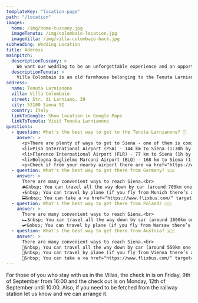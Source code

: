 ```yaml
---
templateKey: "location-page"
path: "/location"
images:
  home: /img/home-tuscany.jpg
  imageTenuta: /img/colombaio-location.jpg
  imageVilla: /img/villa-colombaio-back.jpg
subheading: Wedding Location
title: Address
mainpitch:
  descriptionTuscany: >
    We want our wedding to be an unforgettable experience and an opportunity for an amazing adventure, not only for us but also for everybody coming. And what better place than the rolling hills of Tuscany? 🌞
  descriptionTenuta: >
    Villa Colombaio is an old farmhouse belonging to the Tenuta Larnianone. It’s located in the middle of nature, surrounded by vineyards, olive groves and cypress trees, overlooking the city of Siena. We fell in love with this place not only because it’s beautiful and authentic, but also because it has history. It's belonging to an Italian family since the 1930's who are keeping care of nature, environment and traditions. 🛵
address:
  name: Tenuta Larnianone
  villa: Villa Colombaio
  street: Str. di Larniano, 39
  city: 53100 Siena SI
  country: Italy
  linkToGoogle: Show location in Google Maps
  linkToTenuta: Visit Tenuta Larnianone
questions:
  - question: What's the best way to get to the Tenuta Larnianone? 🍇
    answer: >
      <p>There are plenty of ways to get to Siena - one of them is coming by car, however if you don’t have or don’t want to drive all this way, you can book a flight to one of the following airports and then rent a car, take a train or a bus:</p><br />
      <li>Pisa International Airport (PSA) - 144 km to Siena (1:30h by car / 2h by train / 2:10h by bus)</li>
      <li>Florence International Airport (FLR) - 77 km to Siena (1h by car / 1:40h by train / 1h by bus)</li>
      <li>Bologna Guglielmo Marconi Airport (BLQ) - 168 km to Siena (1:40h by car / 2:30h by train / 2:15h by bus)</li><br />
      <p>Check if from your nearby airport there are <a href="https://www.ryanair.com/gb/en" target="_blank">Ryanair flights</a> so you can save on a flight and you can also check if there’s <a href="https://www.blablacar.co.uk" target="_blank">BlaBlaCar</a> driving to Siena from your arrival city. <a href="https://www.flixbus.com/" target="_blank">Flixbus</a> or <a href="https://www.omio.com/" target="_blank">Omio</a> as well always have great options and deals. Additionally, have a look at our <a href="https://www.facebook.com/groups/1435542876905661" target="_blank">Facebook Group</a> for finding a travel buddy or a person to carpool with, or ask in our <a href="https://chat.whatsapp.com/Ki9UIoFYvB8EY1i9PckzsA" target="_blank">WhatsApp</a> group if anybody has an empty seat available. Group travel is always more fun so take advantage of our destination wedding. 🥰</p>
  - question: What's the best way to get there from Germany? 🇩🇪
    answer: >
      There are many convenient ways to reach Siena.<br>
      🚘&nbsp; You can travel all the way down by car (around 700km one way) and discover places like Garda Lake, Bologna or Florence on the way. It’s also a convenient way to be flexible and drive around Tuscany to see other beautiful towns nearby, like San Gimignano or Pienza.<br>
      ✈️&nbsp; You can travel by plane (if you fly from Munich there’s a convenient and cheap <a href="https://www.ryanair.com/" target="_blank"> Ryanair</a> connection from Memmingen to Pisa, with flights on Friday and Monday evenings). From there you can either rent a car, take a <a href="https://www.flixbus.com/" target="_blank">FlixBus</a> or a train (<a href="https://www.omio.com/" target="_blank">www.omio.com</a>) to Siena.<br>
      🚍&nbsp; You can take a <a href="https://www.flixbus.com/" target="_blank">Flixbus</a> all way down to Siena.
  - question: What's the best way to get there from Poland? 🇵🇱
    answer: >
      There are many convenient ways to reach Siena.<br>
      🏎️&nbsp; You can travel all the way down by car (around 1600km one way) and discover cities like Vienna, Venice, Bologna or Florence on the way. It’s also a convenient way to be flexible and drive around Tuscany to see other beautiful towns nearby, like San Gimignano or Pienza.<br>
      🛩️&nbsp; You can travel by plane (if you fly from Warsaw there’s a convenient and cheap connection to Bologna with <a href="https://www.ryanair.com/" target="_blank">Ryanair</a> from Modlin on Tuesdays and Thursdays to Sundays and with <a href="https://www.wizzair.com/" target="_blank">WizzAir</a> from Chopin on Tuesdays, Thursdays and Saturdays. From there you can either rent a car, take a <a href="https://www.flixbus.com/" target="_blank">FlixBus</a> or a train (<a href="https://www.omio.com/" target="_blank">www.omio.com</a>) to Siena.
  - question: What's the best way to get there from Austria? 🇦🇹
    answer: >
      There are many convenient ways to reach Siena.<br>
      🚜&nbsp; You can travel all the way down by car (around 550km one way) and discover cities like Venice, Bologna or Florence on the way. It’s also a convenient way to be flexible and drive around Tuscany to see other beautiful towns nearby, like San Gimignano or Pienza.<br>
      🚁&nbsp; You can travel by plane (if you fly from Vienna there’s a convenient and cheap <a href="https://www.ryanair.com/" target="_blank">Ryanair</a> connection from Vienna to Bologna on Monday to Wednesday and on Fridays).<br>
      🚌&nbsp; You can take a <a href="https://www.flixbus.com/" target="_blank">FlixBus</a> all the way down to Siena.
---
```


For those of you who stay with us in the Villas, the check in is on Friday, 9th of September from 16:00 and the check out is on Monday, 12th of September until 10:00. Also, if you need to be fetched from the railway station let us know and we can arrange it.
